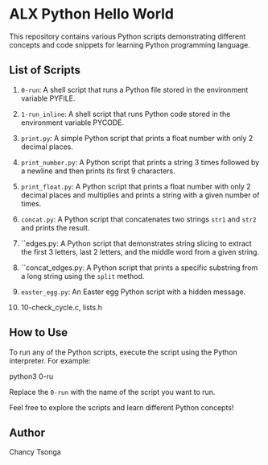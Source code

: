 # ALX Python Hello World

This repository contains various Python scripts demonstrating different concepts and code snippets for learning Python programming language.

## List of Scripts

1. `0-run`: A shell script that runs a Python file stored in the environment variable PYFILE.

2. `1-run_inline`: A shell script that runs Python code stored in the environment variable PYCODE.

3. `print.py`: A simple Python script that prints a float number with only 2 decimal places.

4. `print_number.py`: A Python script that prints a string 3 times followed by a newline and then prints its first 9 characters.

5. `print_float.py`: A Python script that prints a float number with only 2 decimal places and multiplies and prints a string with a given number of times.

6. `concat.py`: A Python script that concatenates two strings `str1` and `str2` and prints the result.

7. ``edges.py: A Python script that demonstrates string slicing to extract the first 3 letters, last 2 letters, and the middle word from a given string.

8. ``concat_edges.py: A Python script that prints a specific substring from a long string using the `split` method.

9. `easter_egg.py`: An Easter egg Python script with a hidden message.

10. 10-check_cycle.c, lists.h
## How to Use

To run any of the Python scripts, execute the script using the Python interpreter. For example:

python3 0-ru


Replace the `0-run` with the name of the script you want to run.

Feel free to explore the scripts and learn different Python concepts!

## Author

Chancy Tsonga

